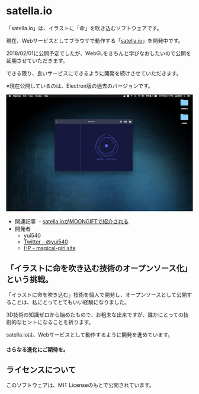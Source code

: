 # satella.io
「satella.io」は、イラストに「命」を吹き込むソフトウェアです。

現在、Webサービスとしてブラウザで動作する「[satella.io](http://satella.io)」を開発中です。

2018/02/01に公開予定でしたが、WebGLをきちんと学びなおしたいので公開を延期させていただきます。

できる限り、良いサービスにできるように開発を続けさせていただきます。

※現在公開しているのは、Electron版の過去のバージョンです。

![screenshot](screenshot/1.png)

- 関連記事
  - [satella.ioがMOONGIFTで紹介される](https://www.moongift.jp/2017/12/satella-io-%E3%82%AA%E3%83%BC%E3%83%97%E3%83%B3%E3%82%BD%E3%83%BC%E3%82%B9%E7%89%88live2d%EF%BC%81/)
- 開発者
  - yui540
  - [Twitter - @yui540](https://twitter.com/yui540)
  - [HP - magical-girl.site](https://magical-girl.site/)
  
## 「イラストに命を吹き込む技術のオープンソース化」という挑戦。

「イラストに命を吹き込む」技術を個人で開発し、オープンソースとして公開することは、私にとってとてもいい経験になりました。

3D技術の知識ゼロから始めたもので、お粗末な出来ですが、誰かにとっての技術的なヒントになることを祈ります。

satella.ioは、Webサービスとして動作するように開発を進めています。

#### さらなる進化にご期待を。

## ライセンスについて
このソフトウェアは、MIT Licenseのもとで公開されています。
